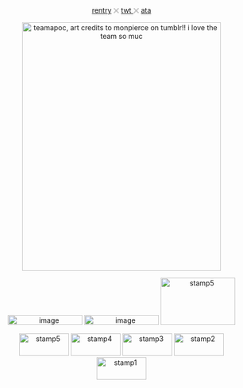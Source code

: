 ‎ ‎ ‎ ‎ ‎ ‎<p align="center">
  <a href="https://rentry.co/duorapier">rentry</a> 𓏴
  <a href="https://x.com/rekstuff">twt </a> 𓏴
  <a href="https://rekrap2.atabook.org">ata </a>


<p align="center">    
<img width="400" height="500" alt="teamapoc, art credits to monpierce on tumblr!! i love the team so muc" src="https://github.com/user-attachments/assets/6cc5b221-c61d-48da-9678-ba06bbdae6d2" />

<p align="center">
<img width="150" height="20" alt="image" src="https://github.com/user-attachments/assets/7eda5e1b-cdf3-456d-8506-24887b823b10" /> <img width="150" height="20" alt="image" src="https://github.com/user-attachments/assets/b3fa597b-350d-4ff6-b365-3d93cf64fa35" /> 
  
<img width="150" height="95" alt="stamp5" src="https://komarev.com/ghpvc/?username=rapierduo&label=team+apocalypse&color=850310" />

<p align="center">
<img width="100" height="45" alt="stamp5" src="https://github.com/user-attachments/assets/936457ea-7d90-46f2-bbf5-7e70688cf1e8" />
<img width="100" height="45" alt="stamp4" src="https://github.com/user-attachments/assets/33abaf2e-e0c8-40a1-a498-ad74ca1c68ee" />
<img width="100" height="45" alt="stamp3" src="https://github.com/user-attachments/assets/c639b168-d783-4365-94bf-3c31e75e0580" />
<img width="100" height="45" alt="stamp2" src="https://github.com/user-attachments/assets/77034076-c1f0-4f93-9365-b5dda8088e06" />
<img width="100" height="45" alt="stamp1" src="https://github.com/user-attachments/assets/46bbf6a9-dc12-45af-bb9c-d2018b54451c" />
</p>
